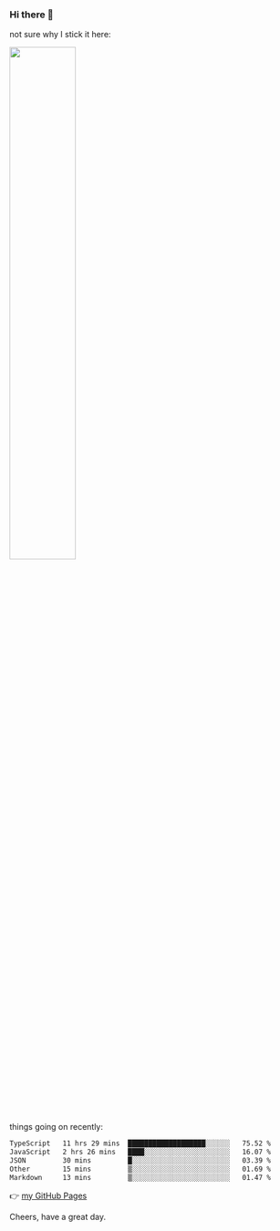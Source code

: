 ### Hi there 👋

not sure why I stick it here:

[<img width="48%" src="https://github-readme-stats.vercel.app/api?username=ykzhukian&show_icons=true&theme=dracula">](https://github.com/anuraghazra/github-readme-stats)


things going on recently:

<!--START_SECTION:waka-->

```txt
TypeScript   11 hrs 29 mins  ███████████████████░░░░░░   75.52 %
JavaScript   2 hrs 26 mins   ████░░░░░░░░░░░░░░░░░░░░░   16.07 %
JSON         30 mins         █░░░░░░░░░░░░░░░░░░░░░░░░   03.39 %
Other        15 mins         ▒░░░░░░░░░░░░░░░░░░░░░░░░   01.69 %
Markdown     13 mins         ▒░░░░░░░░░░░░░░░░░░░░░░░░   01.47 %
```

<!--END_SECTION:waka-->

👉 [my GitHub Pages](https://ykzhukian.github.io)

Cheers, have a great day.

